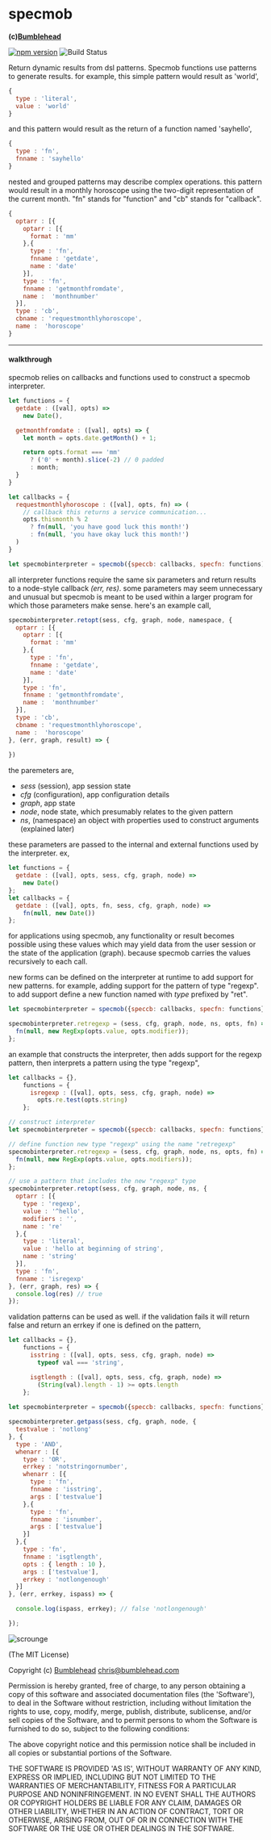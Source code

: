 specmob
=======
**(c)[Bumblehead][0]**

[![npm version](https://badge.fury.io/js/specmob.svg)](https://badge.fury.io/js/specmob) ![Build Status](https://github.com/iambumblehead/specmob/workflows/test/badge.svg)



Return dynamic results from dsl patterns. Specmob functions use patterns to generate results. for example, this simple pattern would result as 'world',

```javascript
{
  type : 'literal',
  value : 'world'
}
```

and this pattern would result as the return of a function named 'sayhello',

```javascript
{
  type : 'fn',
  fnname : 'sayhello'
}
```

nested and grouped patterns may describe complex operations. this pattern would result in a monthly horoscope using the two-digit representation of the current month. "fn" stands for "function" and "cb" stands for "callback".

```javascript
{
  optarr : [{
    optarr : [{
      format : 'mm'
    },{
      type : 'fn',
      fnname : 'getdate',
      name : 'date'
    }],
    type : 'fn',
    fnname : 'getmonthfromdate',
    name :  'monthnumber'
  }],
  type : 'cb',
  cbname : 'requestmonthlyhoroscope',
  name :  'horoscope'
}
```

---------------------------------------------------------
#### <a id="walkthrough"></a>walkthrough

specmob relies on callbacks and functions used to construct a specmob interpreter.

```javascript
let functions = {
  getdate : ([val], opts) =>
    new Date(), 

  getmonthfromdate : ([val], opts) => {
    let month = opts.date.getMonth() + 1;

    return opts.format === 'mm'
      ? ('0' + month).slice(-2) // 0 padded
      : month;
  }
}

let callbacks = {
  requestmonthlyhoroscope : ([val], opts, fn) => (
    // callback this returns a service communication...
    opts.thismonth % 2
      ? fn(null, 'you have good luck this month!')
      : fn(null, 'you have okay luck this month!')
  )
}

let specmobinterpreter = specmob({speccb: callbacks, specfn: functions);
```

all interpreter functions require the same six parameters and return results to a node-style callback _(err, res)_. some parameters may seem unnecessary and unusual but specmob is meant to be used within a larger program for which those parameters make sense. here's an example call,

```javascript
specmobinterpreter.retopt(sess, cfg, graph, node, namespace, {
  optarr : [{
    optarr : [{
      format : 'mm'
    },{
      type : 'fn',
      fnname : 'getdate',
      name : 'date'
    }],
    type : 'fn',
    fnname : 'getmonthfromdate',
    name :  'monthnumber'
  }],
  type : 'cb',
  cbname : 'requestmonthlyhoroscope',
  name :  'horoscope'
}, (err, graph, result) => {
  
})
```

the paremeters are,

 * _sess_ (session), app session state
 * _cfg_ (configuration), app configuration details
 * _graph_, app state
 * _node_, node state, which presumably relates to the given pattern
 * _ns_, (namespace) an object with properties used to construct arguments (explained later)

these parameters are passed to the internal and external functions used by the interpreter. ex,

```javascript
let functions = {
  getdate : ([val], opts, sess, cfg, graph, node) =>
    new Date()
};
let callbacks = {
  getdate : ([val], opts, fn, sess, cfg, graph, node) =>
    fn(null, new Date())
};
```

for applications using specmob, any functionality or result becomes possible using these values which may yield data from the user session or the state of the application (graph). because specmob carries the values recursively to each call.

new forms can be defined on the interpreter at runtime to add support for new patterns. for example, adding support for the pattern of type "regexp". to add support define a new function named with _type_ prefixed by "ret".

```javascript
let specmobinterpreter = specmob({speccb: callbacks, specfn: functions});

specmobinterpreter.retregexp = (sess, cfg, graph, node, ns, opts, fn) => {
  fn(null, new RegExp(opts.value, opts.modifier));
};
```

an example that constructs the interpreter, then adds support for the regexp pattern, then interprets a pattern using the type "regexp",

```javascript
let callbacks = {},
    functions = {
      isregexp : ([val], opts, sess, cfg, graph, node) =>
        opts.re.test(opts.string)
    };

// construct interpreter
let specmobinterpreter = specmob({speccb: callbacks, specfn: functions});

// define function new type "regexp" using the name "retregexp"
specmobinterpreter.retregexp = (sess, cfg, graph, node, ns, opts, fn) => {
  fn(null, new RegExp(opts.value, opts.modifiers));
};

// use a pattern that includes the new "regexp" type
specmobinterpreter.retopt(sess, cfg, graph, node, ns, {
  optarr : [{
    type : 'regexp',
    value : '^hello',
    modifiers : '',
    name : 're'
  },{
    type : 'literal',
    value : 'hello at beginning of string',
    name : 'string'
  }],
  type : 'fn',
  fnname : 'isregexp'
}, (err, graph, res) => {
  console.log(res) // true
});
```

validation patterns can be used as well. if the validation fails it will return false and return an errkey if one is defined on the pattern,

```javascript
let callbacks = {},
    functions = {
      isstring : ([val], opts, sess, cfg, graph, node) =>
        typeof val === 'string',

      isgtlength : ([val], opts, sess, cfg, graph, node) =>
        (String(val).length - 1) >= opts.length
    };
    
let specmobinterpreter = specmob({speccb: callbacks, specfn: functions});

specmobinterpreter.getpass(sess, cfg, graph, node, {
  testvalue : 'notlong'
}, {
  type : 'AND',
  whenarr : [{
    type : 'OR',
    errkey : 'notstringornumber',
    whenarr : [{
      type : 'fn',
      fnname : 'isstring',
      args : ['testvalue']
    },{
      type : 'fn',
      fnname : 'isnumber',
      args : ['testvalue']
    }]
  },{
    type : 'fn',
    fnname : 'isgtlength',
    opts : { length : 10 },
    args : ['testvalue'],
    errkey : 'notlongenough'
  }]
}, (err, errkey, ispass) => {

  console.log(ispass, errkey); // false 'notlongenough'

});
```




[0]: http://www.bumblehead.com                            "bumblehead"
[1]: https://www.npmjs.com/package/setimmediate         "setimmediate"


![scrounge](https://github.com/iambumblehead/scroungejs/raw/main/img/hand.png)

(The MIT License)

Copyright (c) [Bumblehead][0] <chris@bumblehead.com>

Permission is hereby granted, free of charge, to any person obtaining a copy of this software and associated documentation files (the 'Software'), to deal in the Software without restriction, including without limitation the rights to use, copy, modify, merge, publish, distribute, sublicense, and/or sell copies of the Software, and to permit persons to whom the Software is furnished to do so, subject to the following conditions:

The above copyright notice and this permission notice shall be included in all copies or substantial portions of the Software.

THE SOFTWARE IS PROVIDED 'AS IS', WITHOUT WARRANTY OF ANY KIND, EXPRESS OR IMPLIED, INCLUDING BUT NOT LIMITED TO THE WARRANTIES OF MERCHANTABILITY, FITNESS FOR A PARTICULAR PURPOSE AND NONINFRINGEMENT. IN NO EVENT SHALL THE AUTHORS OR COPYRIGHT HOLDERS BE LIABLE FOR ANY CLAIM, DAMAGES OR OTHER LIABILITY, WHETHER IN AN ACTION OF CONTRACT, TORT OR OTHERWISE, ARISING FROM, OUT OF OR IN CONNECTION WITH THE SOFTWARE OR THE USE OR OTHER DEALINGS IN THE SOFTWARE.
